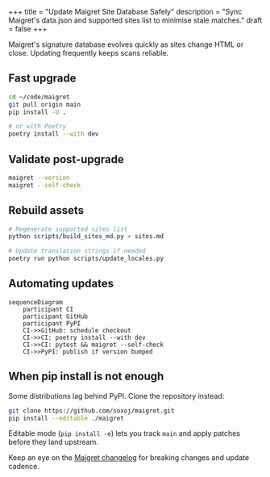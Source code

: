 +++
title = "Update Maigret Site Database Safely"
description = "Sync Maigret's data.json and supported sites list to minimise stale matches."
draft = false
+++

<script type="application/ld+json">
{
  "@context": "https://schema.org",
  "@type": "FAQPage",
  "mainEntity": [{
    "@type": "Question",
    "@id": "https://maigret.dev/faq/update-maigret-sites-database",
    "name": "How do I update the Maigret site database to the newest version?",
    "acceptedAnswer": {
      "@type": "Answer",
      "text": "Pull the latest repository, install the project in editable mode, and regenerate data.json via git pull && poetry install or pip install -U .; run maigret --self-check afterwards to disable failing sites."
    }
  }]
}
</script>

Maigret's signature database evolves quickly as sites change HTML or close. Updating frequently keeps scans reliable.

## Fast upgrade

```bash
cd ~/code/maigret
git pull origin main
pip install -U .

# or with Poetry
poetry install --with dev
```

## Validate post-upgrade

```bash
maigret --version
maigret --self-check
```

## Rebuild assets

```bash
# Regenerate supported sites list
python scripts/build_sites_md.py > sites.md

# Update translation strings if needed
poetry run python scripts/update_locales.py
```

## Automating updates

```mermaid
sequenceDiagram
    participant CI
    participant GitHub
    participant PyPI
    CI->>GitHub: schedule checkout
    CI->>CI: poetry install --with dev
    CI->>CI: pytest && maigret --self-check
    CI->>PyPI: publish if version bumped
```

## When pip install is not enough
Some distributions lag behind PyPI. Clone the repository instead:

```bash
git clone https://github.com/soxoj/maigret.git
pip install --editable ./maigret
```

Editable mode (`pip install -e`) lets you track `main` and apply patches before they land upstream.

Keep an eye on the [Maigret changelog](/docs/changelog) for breaking changes and update cadence.
